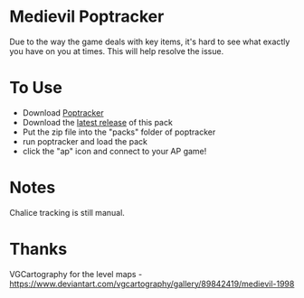 # Medievil Poptracker

Due to the way the game deals with key items, it's hard to see what exactly you have on you at times. This will help resolve the issue.

# To Use

- Download [Poptracker](https://github.com/black-sliver/PopTracker/releases)
- Download the [latest release](https://github.com/riezahughes/MedievilAp-Poptracker/releases) of this pack
- Put the zip file into the "packs" folder of poptracker
- run poptracker and load the pack
- click the "ap" icon and connect to your AP game!

# Notes

Chalice tracking is still manual.

# Thanks

VGCartography for the level maps - https://www.deviantart.com/vgcartography/gallery/89842419/medievil-1998
